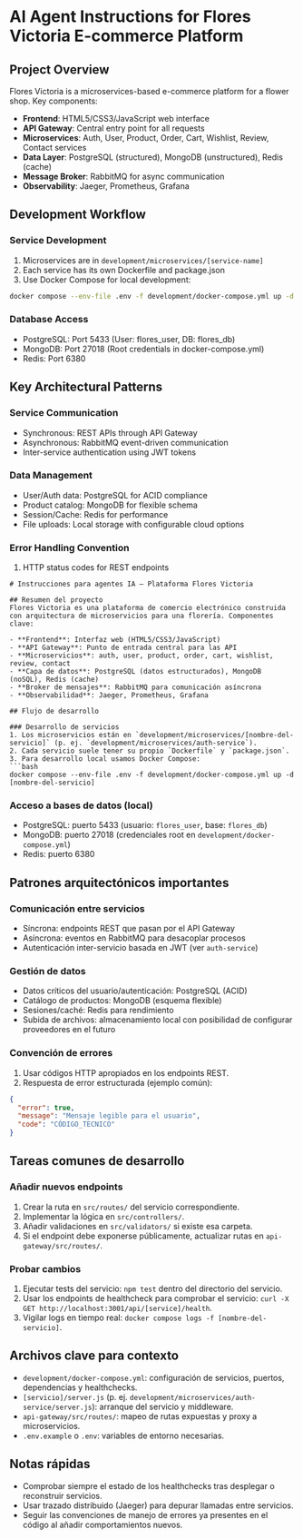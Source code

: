 # AI Agent Instructions for Flores Victoria E-commerce Platform

## Project Overview
Flores Victoria is a microservices-based e-commerce platform for a flower shop. Key components:

- **Frontend**: HTML5/CSS3/JavaScript web interface
- **API Gateway**: Central entry point for all requests
- **Microservices**: Auth, User, Product, Order, Cart, Wishlist, Review, Contact services
- **Data Layer**: PostgreSQL (structured), MongoDB (unstructured), Redis (cache)
- **Message Broker**: RabbitMQ for async communication
- **Observability**: Jaeger, Prometheus, Grafana

## Development Workflow

### Service Development
1. Microservices are in `development/microservices/[service-name]`
2. Each service has its own Dockerfile and package.json
3. Use Docker Compose for local development:
```bash
docker compose --env-file .env -f development/docker-compose.yml up -d [service-name]
```

### Database Access
- PostgreSQL: Port 5433 (User: flores_user, DB: flores_db)
- MongoDB: Port 27018 (Root credentials in docker-compose.yml)
- Redis: Port 6380

## Key Architectural Patterns

### Service Communication
- Synchronous: REST APIs through API Gateway
- Asynchronous: RabbitMQ event-driven communication
- Inter-service authentication using JWT tokens

### Data Management
- User/Auth data: PostgreSQL for ACID compliance
- Product catalog: MongoDB for flexible schema
- Session/Cache: Redis for performance
- File uploads: Local storage with configurable cloud options

### Error Handling Convention
1. HTTP status codes for REST endpoints
```instructions
# Instrucciones para agentes IA — Plataforma Flores Victoria

## Resumen del proyecto
Flores Victoria es una plataforma de comercio electrónico construida con arquitectura de microservicios para una florería. Componentes clave:

- **Frontend**: Interfaz web (HTML5/CSS3/JavaScript)
- **API Gateway**: Punto de entrada central para las API
- **Microservicios**: auth, user, product, order, cart, wishlist, review, contact
- **Capa de datos**: PostgreSQL (datos estructurados), MongoDB (noSQL), Redis (cache)
- **Broker de mensajes**: RabbitMQ para comunicación asíncrona
- **Observabilidad**: Jaeger, Prometheus, Grafana

## Flujo de desarrollo

### Desarrollo de servicios
1. Los microservicios están en `development/microservices/[nombre-del-servicio]` (p. ej. `development/microservices/auth-service`).
2. Cada servicio suele tener su propio `Dockerfile` y `package.json`.
3. Para desarrollo local usamos Docker Compose:
```bash
docker compose --env-file .env -f development/docker-compose.yml up -d [nombre-del-servicio]
```

### Acceso a bases de datos (local)
- PostgreSQL: puerto 5433 (usuario: `flores_user`, base: `flores_db`)
- MongoDB: puerto 27018 (credenciales root en `development/docker-compose.yml`)
- Redis: puerto 6380

## Patrones arquitectónicos importantes

### Comunicación entre servicios
- Síncrona: endpoints REST que pasan por el API Gateway
- Asíncrona: eventos en RabbitMQ para desacoplar procesos
- Autenticación inter-servicio basada en JWT (ver `auth-service`)

### Gestión de datos
- Datos críticos del usuario/autenticación: PostgreSQL (ACID)
- Catálogo de productos: MongoDB (esquema flexible)
- Sesiones/caché: Redis para rendimiento
- Subida de archivos: almacenamiento local con posibilidad de configurar proveedores en el futuro

### Convención de errores
1. Usar códigos HTTP apropiados en los endpoints REST.
2. Respuesta de error estructurada (ejemplo común):
```json
{
  "error": true,
  "message": "Mensaje legible para el usuario",
  "code": "CÓDIGO_TECNICO"
}
```

## Tareas comunes de desarrollo

### Añadir nuevos endpoints
1. Crear la ruta en `src/routes/` del servicio correspondiente.
2. Implementar la lógica en `src/controllers/`.
3. Añadir validaciones en `src/validators/` si existe esa carpeta.
4. Si el endpoint debe exponerse públicamente, actualizar rutas en `api-gateway/src/routes/`.

### Probar cambios
1. Ejecutar tests del servicio: `npm test` dentro del directorio del servicio.
2. Usar los endpoints de healthcheck para comprobar el servicio: `curl -X GET http://localhost:3001/api/[service]/health`.
3. Vigilar logs en tiempo real: `docker compose logs -f [nombre-del-servicio]`.

## Archivos clave para contexto
- `development/docker-compose.yml`: configuración de servicios, puertos, dependencias y healthchecks.
- `[servicio]/server.js` (p. ej. `development/microservices/auth-service/server.js`): arranque del servicio y middleware.
- `api-gateway/src/routes/`: mapeo de rutas expuestas y proxy a microservicios.
- `.env.example` o `.env`: variables de entorno necesarias.

## Notas rápidas
- Comprobar siempre el estado de los healthchecks tras desplegar o reconstruir servicios.
- Usar trazado distribuido (Jaeger) para depurar llamadas entre servicios.
- Seguir las convenciones de manejo de errores ya presentes en el código al añadir comportamientos nuevos.
```